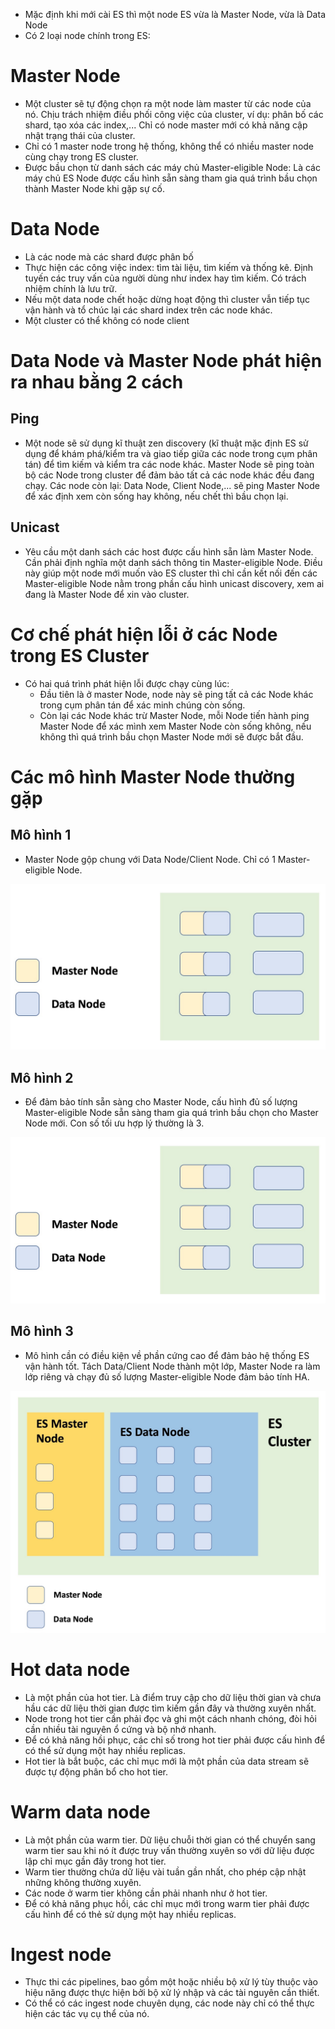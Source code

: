 - Mặc định khi mới cài ES thì một node ES vừa là Master Node, vừa là Data Node
- Có 2 loại node chính trong ES:

# Master Node
    
- Một cluster sẽ tự động chọn ra một node làm master từ các node của nó. Chịu trách nhiệm điều phối công việc của cluster, ví dụ: phân bố các shard, tạo xóa các index,... Chỉ có node master mới có khả năng cập nhật trạng thái của cluster.
- Chỉ có 1 master node trong hệ thống, không thể có nhiều master node cùng chạy trong ES cluster.
- Được bầu chọn từ danh sách các máy chủ Master-eligible Node: Là các máy chủ ES Node được cấu hình sẵn sàng tham gia quá trình bầu chọn thành Master Node khi gặp sự cố.


# Data Node

- Là các node mà các shard được phân bố 
- Thực hiện các công việc index: tìm tài liệu, tìm kiếm và thống kê. Định tuyến các truy vấn của người dùng như index hay tìm kiếm. Có trách nhiệm chính là lưu trữ.
- Nếu một data node chết hoặc dừng hoạt động thì cluster vẫn tiếp tục vận hành và tổ chúc lại các shard index trên các node khác.
- Một cluster có thể không có node client 

# Data Node và Master Node phát hiện ra nhau bằng 2 cách

## Ping 
- Một node sẽ sử dụng kĩ thuật zen discovery (kĩ thuật mặc định ES sử dụng để khám phá/kiểm tra và giao tiếp giữa các node trong cụm phân tán) để tìm kiếm và kiểm tra các node khác. Master Node sẽ ping toàn bộ các Node trong cluster để đảm bảo tất cả các node khác đều đang chạy. Các node còn lại: Data Node, Client Node,... sẽ ping Master Node để xác định xem còn sống hay không, nếu chết thì bầu chọn lại.

## Unicast
- Yêu cầu một danh sách các host được cấu hình sẵn làm Master Node. Cần phải định nghĩa một danh sách thông tin Master-eligible Node. Điều này giúp một node mới muốn vào ES cluster thì chỉ cần kết nối đến các Master-eligible Node nằm trong phần cấu hình unicast discovery, xem ai đang là Master Node để xin vào cluster.

# Cơ chế phát hiện lỗi ở các Node trong ES Cluster

- Có hai quá trình phát hiện lỗi được chạy cùng lúc:
    + Đầu tiên là ở master Node, node này sẽ ping tất cả các Node khác trong cụm phân tán để xác minh chúng còn sống.
    + Còn lại các Node khác trừ Master Node, mỗi Node tiến hành ping Master Node để xác mình xem Master Node còn sống không, nếu không thì quá trình bầu chọn Master Node mới sẽ được bắt đầu.

# Các mô hình Master Node thường gặp 

## Mô hình 1

- Master Node gộp chung với Data Node/Client Node. Chỉ có 1 Master-eligible Node.

![mh1](image/mh1.jpg)

## Mô hình 2

- Để đảm bảo tính sẵn sàng cho Master Node, cấu hình đủ số lượng Master-eligible Node sẵn sàng tham gia quá trình bầu chọn cho Master Node mới. Con số tối ưu hợp lý thường là 3.   

![mh1](image/mh2.jpg)


## Mô hình 3

- Mô hình cần có điều kiện về phần cứng cao để đảm bảo hệ thống ES vận hành tốt. Tách Data/Client Node thành một lớp, Master Node ra làm lớp riêng và chạy đủ số lượng Master-eligible Node đảm bảo tính HA.

![mh1](image/mh3.jpg)

# Hot data node

- Là một phần của hot tier. Là điểm truy cập cho dữ liệu thời gian và chưa hầu các dữ liệu thời gian được tìm kiếm gần đây và thường xuyên nhất.
- Node trong hot tier cần phải đọc và ghi một cách nhanh chóng, đòi hỏi cần nhiều tài nguyên ổ cứng và bộ nhớ nhanh.
- Để có khả năng hồi phục, các chỉ số trong hot tier phải được cấu hình để có thể sử dụng một hay nhiều replicas.
- Hot tier là bắt buộc, các chỉ mục mới là một phần của data stream sẽ được tự động phân bổ cho hot tier.

# Warm data node

- Là một phần của warm tier. Dữ liệu chuỗi thời gian có thể chuyển sang warm tier sau khi nó ít được truy vấn thường xuyên so với dữ liệu được lập chỉ mục gần đây trong hot tier.
- Warm tier thường chứa dữ liệu vài tuần gần nhất, cho phép cập nhật những không thường xuyên.
- Các node ở warm tier không cần phải nhanh như ở hot tier.
- Để có khả năng phục hồi, các chỉ mục mới trong warm tier phải được cấu hình để có thẻ sử dụng một hay nhiều replicas.

# Ingest node

- Thực thi các pipelines, bao gồm một hoặc nhiều bộ xử lý tùy thuộc vào hiệu năng được thực hiện bởi bộ xử lý nhập và các tài nguyên cần thiết.
- Có thể có các ingest node chuyên dụng, các node này chỉ có thể thực hiện các tác vụ cụ thể của nó.

